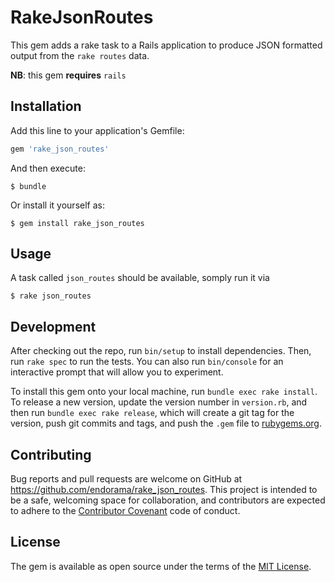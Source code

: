 # RakeJsonRoutes

This gem adds a rake task to a Rails application to produce JSON formatted output
from the `rake routes` data.

**NB**: this gem **requires** `rails`

## Installation

Add this line to your application's Gemfile:

```ruby
gem 'rake_json_routes'
```

And then execute:

    $ bundle

Or install it yourself as:

    $ gem install rake_json_routes

## Usage

A task called `json_routes` should be available, somply run it via

`$ rake json_routes`

## Development

After checking out the repo, run `bin/setup` to install dependencies. Then, run `rake spec` to run the tests. You can also run `bin/console` for an interactive prompt that will allow you to experiment.

To install this gem onto your local machine, run `bundle exec rake install`. To release a new version, update the version number in `version.rb`, and then run `bundle exec rake release`, which will create a git tag for the version, push git commits and tags, and push the `.gem` file to [rubygems.org](https://rubygems.org).

## Contributing

Bug reports and pull requests are welcome on GitHub at https://github.com/endorama/rake_json_routes. This project is intended to be a safe, welcoming space for collaboration, and contributors are expected to adhere to the [Contributor Covenant](http://contributor-covenant.org) code of conduct.


## License

The gem is available as open source under the terms of the [MIT License](http://opensource.org/licenses/MIT).

